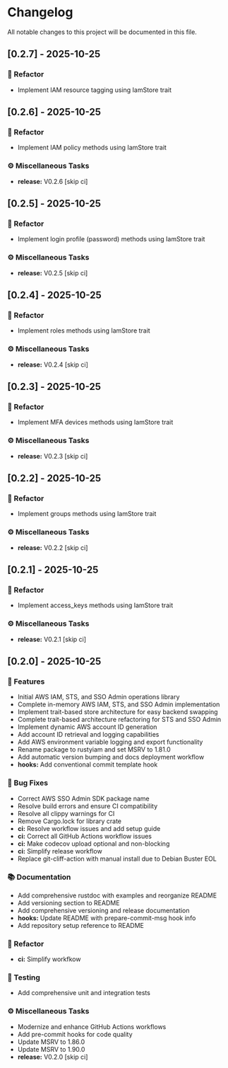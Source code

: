 # Changelog

All notable changes to this project will be documented in this file.

## [0.2.7] - 2025-10-25

### 🚜 Refactor

- Implement IAM resource tagging using IamStore trait

## [0.2.6] - 2025-10-25

### 🚜 Refactor

- Implement IAM policy methods using IamStore trait

### ⚙️ Miscellaneous Tasks

- **release:** V0.2.6 [skip ci]

## [0.2.5] - 2025-10-25

### 🚜 Refactor

- Implement login profile (password) methods using IamStore trait

### ⚙️ Miscellaneous Tasks

- **release:** V0.2.5 [skip ci]

## [0.2.4] - 2025-10-25

### 🚜 Refactor

- Implement roles methods using IamStore trait

### ⚙️ Miscellaneous Tasks

- **release:** V0.2.4 [skip ci]

## [0.2.3] - 2025-10-25

### 🚜 Refactor

- Implement MFA devices methods using IamStore trait

### ⚙️ Miscellaneous Tasks

- **release:** V0.2.3 [skip ci]

## [0.2.2] - 2025-10-25

### 🚜 Refactor

- Implement groups methods using IamStore trait

### ⚙️ Miscellaneous Tasks

- **release:** V0.2.2 [skip ci]

## [0.2.1] - 2025-10-25

### 🚜 Refactor

- Implement access_keys methods using IamStore trait

### ⚙️ Miscellaneous Tasks

- **release:** V0.2.1 [skip ci]

## [0.2.0] - 2025-10-25

### 🚀 Features

- Initial AWS IAM, STS, and SSO Admin operations library
- Complete in-memory AWS IAM, STS, and SSO Admin implementation
- Implement trait-based store architecture for easy backend swapping
- Complete trait-based architecture refactoring for STS and SSO Admin
- Implement dynamic AWS account ID generation
- Add account ID retrieval and logging capabilities
- Add AWS environment variable logging and export functionality
- Rename package to rustyiam and set MSRV to 1.81.0
- Add automatic version bumping and docs deployment workflow
- **hooks:** Add conventional commit template hook

### 🐛 Bug Fixes

- Correct AWS SSO Admin SDK package name
- Resolve build errors and ensure CI compatibility
- Resolve all clippy warnings for CI
- Remove Cargo.lock for library crate
- **ci:** Resolve workflow issues and add setup guide
- **ci:** Correct all GitHub Actions workflow issues
- **ci:** Make codecov upload optional and non-blocking
- **ci:** Simplify release workflow
- Replace git-cliff-action with manual install due to Debian Buster EOL

### 📚 Documentation

- Add comprehensive rustdoc with examples and reorganize README
- Add versioning section to README
- Add comprehensive versioning and release documentation
- **hooks:** Update README with prepare-commit-msg hook info
- Add repository setup reference to README

### 🚜 Refactor

- **ci:** Simplify workfkow

### 🧪 Testing

- Add comprehensive unit and integration tests

### ⚙️ Miscellaneous Tasks

- Modernize and enhance GitHub Actions workflows
- Add pre-commit hooks for code quality
- Update MSRV to 1.86.0
- Update MSRV to 1.90.0
- **release:** V0.2.0 [skip ci]

<!-- generated by git-cliff -->
